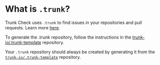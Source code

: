 # What is `.trunk`?

Trunk Check uses `.trunk` to find issues in your repositories and pull requests. Learn more
[here][check-github-integration].

To generate the .trunk repository, follow the instructions in the [trunk-io/.trunk-template](https://github.com/trunk-io/.trunk-template) repository.

Your `.trunk` repository should always be created by generating it from the
[`trunk-io/.trunk-template`](https://github.com/trunk-io/.trunk-template) repository.

[check-github-integration]: https://docs.trunk.io/docs/check-github-integration
